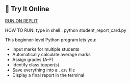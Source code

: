 ## 🚀 Try It Online
[RUN ON REPLIT](https://replit.com/@hazerstore0/STUDENT-REPORT-CARD)

HOW TO RUN: type in shell : python student_report_card.py

This beginner-level Python program lets you:

- Input marks for multiple students
- Automatically calculate average marks
- Assign grades (A–F)
- Identify class topper(s)
- Save everything into a `.csv` file
- Display a final report in the terminal



